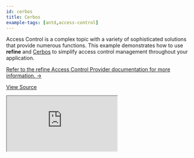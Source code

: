 ```yaml
---
id: cerbos
title: Cerbos
example-tags: [antd,access-control]
---
```


Access Control is a complex topic with a variety of sophisticated solutions that provide numerous functions. This example demonstrates how to use **refine** and [Cerbos](https://cerbos.dev/) to simplify access control management throughout your application.

[Refer to the refine Access Control Provider documentation for more information. →](/docs/api-reference/core/providers/accessControl-provider/)

[View Source](https://github.com/pankod/refine/tree/master/examples/accessControl/cerbos)

<iframe loading="lazy" src="https://stackblitz.com//github/pankod/refine/tree/master/examples/accessControl/cerbos?embed=1&view=preview&theme=dark&preset=node&ctl=1"
    style={{width: "100%", height:"80vh", border: "0px", borderRadius: "8px", overflow:"hidden"}}
    title="access-control-cerbos-react"
></iframe>
